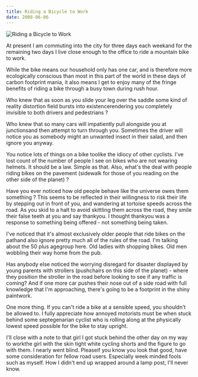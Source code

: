 ```yaml
---
title: Riding a Bicycle to Work
date: 2008-06-06
---
```


![Riding a Bicycle to Work](https://source.unsplash.com/npxXWgQ33ZQ/1600x900)

At present I am commuting into the city for three days each weekand for the remaining two days I live close enough to the office to ride a mountain bike to work.

While the bike means our household only has one car, and is therefore more ecologically conscious than most in this part of the world in these days of carbon footprint mania, it also means I get to enjoy many of the fringe benefits of riding a bike through a busy town during rush hour.

Who knew that as soon as you slide your leg over the saddle some kind of reality distortion field bursts into existencerendering you completely invisible to both drivers and pedestrians ?

Who knew that so many cars will impatiently pull alongside you at junctionsand then attempt to turn through you. Sometimes the driver will notice you as somebody might an unwanted insect in their salad, and then ignore you anyway.

You notice lots of things on a bike toolike the idiocy of other cyclists. I've lost count of the number of people I see on bikes who are not wearing helmets. It should be a law. Simple as that. Also, what's the deal with people riding bikes on the pavement (sidewalk for those of you reading on the other side of the planet) ?

Have you ever noticed how old people behave like the universe owes them something ? This seems to be reflected in their willingness to risk their life by stepping out in front of you, and wandering at tortoise speeds across the road. As you skid to a halt to avoid skittling them across the road, they smile their false teeth at you and say thankyou. I thought thankyou was a response to something being offered - not something being taken.

I've noticed that it's almost exclusively older people that ride bikes on the pathand also ignore pretty much all of the rules of the road. I'm talking about the 50 plus agegroup here. Old ladies with shopping bikes. Old men wobbling their way home from the pub.

Has anybody else noticed the worrying disregard for disaster displayed by young parents with strollers (pushchairs on this side of the planet) - where they position the stroller in the road before looking to see if any traffic is coming? And if one more car pushes their nose out of a side road with full knowledge that I'm approaching, there's going to be a footprint in the shiny paintwork.

One more thing. If you can't ride a bike at a sensible speed, you shouldn't be allowed to. I fully appreciate how annoyed motorists must be when stuck behind some septegenarian cyclist who is rolling along at the physically lowest speed possible for the bike to stay upright.

I'll close with a note to that girl I got stuck behind the other day on my way to workthe girl with the skin tight white cycling shorts and the figure to go with them. I nearly went blind. Pleaseif you know you look that good, have some consideration for fellow road users. Especially week minded fools such as myself. How I didn't end up wrapped around a lamp post, I'll never know.